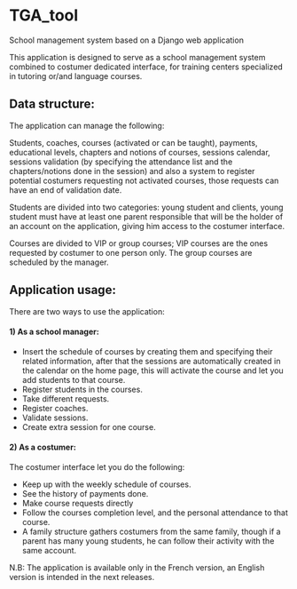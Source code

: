 # TGA_tool
School management system based on a Django web application

This application is designed to serve as a school management system combined to costumer dedicated interface, for training centers specialized in tutoring or/and language courses. 
## Data structure: 
The application can manage the following:

Students, coaches, courses (activated or can be taught), payments, educational levels, chapters and notions of courses, sessions calendar, sessions validation (by specifying the attendance list and the chapters/notions done in the session) and also a system to register potential costumers requesting not activated courses, those requests can have an end of validation date.

Students are divided into two categories: young student and clients, young student must have at least one parent responsible that will be the holder of an account on the application, giving him access to the costumer interface.

Courses are divided to VIP or group courses; VIP courses are the ones requested by costumer to one person only. The group courses are scheduled by the manager.
## Application usage: 
There are two ways to use the application:
#### 1)	As a school manager:
-	Insert the schedule of courses by creating them and specifying their related information, after that the sessions are automatically created in the calendar on the home page, this will activate the course and let you add students to that course.
-	Register students in the courses.
-	Take different requests.
-	Register coaches.
-	Validate sessions.
-	Create extra session for one course.

#### 2)	As a costumer:
The costumer interface let you do the following:
-	Keep up with the weekly schedule of courses.
-	See the history of payments done.
-	Make course requests directly
-	Follow the courses completion level, and the personal attendance to that course.
-	A family structure gathers costumers from the same family, though if a parent has many young students, he can follow their activity with the same account.

N.B: The application is available only in the French version, an English version is intended in the next releases.
